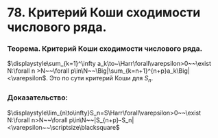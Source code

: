 # 78. Критерий Коши сходимости числового ряда.

### Теорема. Критерий Коши сходимости числового ряда.
$\displaystyle\sum_{k=1}^\infty a_k\to~\Harr\forall\varepsilon>0~~\exist N:\forall n >N~~\forall p\in\N~~\Big|\sum_{k=n+1}^{n+p}a_k\Big|<\varepsilon$.
Это по сути критерий Коши для $S_n$.

### Доказательство:
$\displaystyle\lim_{n\to\infty}S_n=S\Harr\forall\varepsilon>0~~\exist N:\forall n>N~~\forall p\in\N~~|S_{n+p}-S_n|<\varepsilon~~\scriptsize\blacksquare$